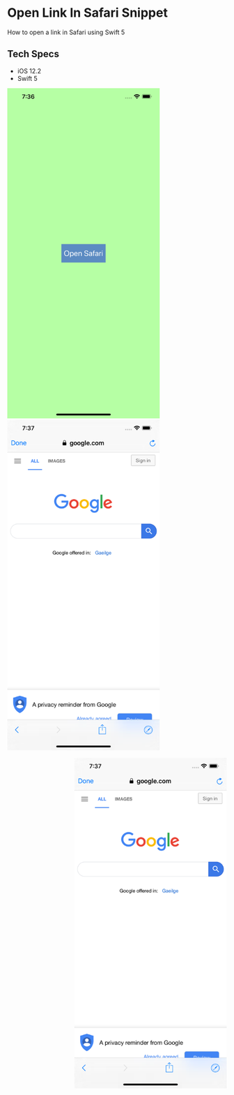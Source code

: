 # Open Link In Safari Snippet

How to open a link in Safari using Swift 5

## Tech Specs

- iOS 12.2
- Swift 5

<p align="left">
  <img src="images/image1.png" width="350" title="Image 1">
  <img src="images/image2.png" width="350" title="Image 2">
</p>

<p align="right">
  <img src="images/image2.png" width="350" title="Image 2">
</p>